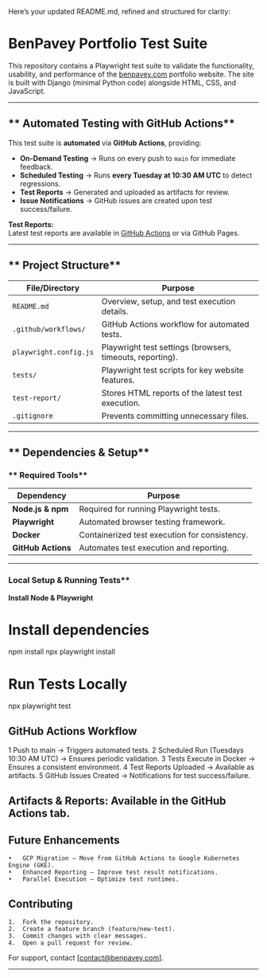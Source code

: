 Here’s your updated README.md, refined and structured for clarity:

# BenPavey Portfolio Test Suite

This repository contains a Playwright test suite to validate the functionality, usability, and performance of the [benpavey.com](https://benpavey.com) portfolio website. The site is built with Django (minimal Python code) alongside HTML, CSS, and JavaScript.

---

## ** Automated Testing with GitHub Actions**

This test suite is **automated** via **GitHub Actions**, providing:
- **On-Demand Testing** → Runs on every push to `main` for immediate feedback.
- **Scheduled Testing** → Runs **every Tuesday at 10:30 AM UTC** to detect regressions.
- **Test Reports** → Generated and uploaded as artifacts for review.
- **Issue Notifications** → GitHub issues are created upon test success/failure.

**Test Reports:**  
Latest test reports are available in [GitHub Actions](../../actions) or via GitHub Pages.

---

## ** Project Structure**
| File/Directory         | Purpose |
|------------------------|---------|
| `README.md`           | Overview, setup, and test execution details. |
| `.github/workflows/`  | GitHub Actions workflow for automated tests. |
| `playwright.config.js` | Playwright test settings (browsers, timeouts, reporting). |
| `tests/`              | Playwright test scripts for key website features. |
| `test-report/`        | Stores HTML reports of the latest test execution. |
| `.gitignore`          | Prevents committing unnecessary files. |

---

## ** Dependencies & Setup**
### ** Required Tools**
| Dependency  | Purpose |
|------------|---------|
| **Node.js & npm** | Required for running Playwright tests. |
| **Playwright** | Automated browser testing framework. |
| **Docker** | Containerized test execution for consistency. |
| **GitHub Actions** | Automates test execution and reporting. |

---

### Local Setup & Running Tests**

**Install Node & Playwright**

# Install dependencies
npm install
npx playwright install

# Run Tests Locally

npx playwright test

## GitHub Actions Workflow

1️ Push to main → Triggers automated tests.
2️ Scheduled Run (Tuesdays 10:30 AM UTC) → Ensures periodic validation.
3️ Tests Execute in Docker → Ensures a consistent environment.
4️ Test Reports Uploaded → Available as artifacts.
5️ GitHub Issues Created → Notifications for test success/failure.

## Artifacts & Reports: Available in the GitHub Actions tab.

## Future Enhancements
	•	GCP Migration – Move from GitHub Actions to Google Kubernetes Engine (GKE).
	•	Enhanced Reporting – Improve test result notifications.
	•	Parallel Execution – Optimize test runtimes.

## Contributing
	1.	Fork the repository.
	2.	Create a feature branch (feature/new-test).
	3.	Commit changes with clear messages.
	4.	Open a pull request for review.

For support, contact [contact@benpavey.com].

---